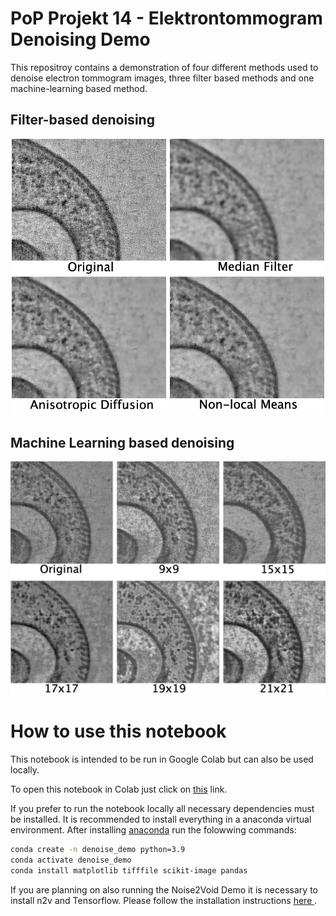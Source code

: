 # PoP Projekt 14 - Elektrontommogram Denoising Demo

This repositroy contains a demonstration of four different methods used to denoise electron tommogram images, three filter based methods and one machine-learning based method.

## Filter-based denoising

<p align="center">
  <img src="./sources/pop_denoise_demo_filter_comp.jpg" width="500" title="Comparrison of filter based denoising results">
</p>


## Machine Learning based denoising

<p align="center">
  <img src="./sources/pop_denoise_demo_structN2V_comp.jpg" width="650" title="Comparrison of ML based denoising results">
</p>

# How to use this notebook

This notebook is intended to be run in Google Colab but can also be used locally.

To open this notebook in Colab just click on <a href="https://colab.research.google.com/github/lucasfortune/PoP_Denoise_demo/blob/main/PoP_Denoise_demo.ipynb">this</a> link. 


If you prefer to run the notebook locally all necessary dependencies must be installed. It is recommended to install everything in a anaconda virtual environment. After installing <a href="https://docs.anaconda.com/free/anaconda/install/index.html">anaconda</a> run the folowwing commands:

```bash
conda create -n denoise_demo python=3.9
conda activate denoise_demo
conda install matplotlib tifffile scikit-image pandas
```

If you are planning on also running the Noise2Void Demo it is necessary to install n2v and Tensorflow. Please follow the installation instructions <a href="https://pypi.org/project/n2v/"> here </a>.



[def]: /Users/lucasfortune/Documents/arbeit/phd/code/denoise_demo/PoP_Denoise_demo/sources/pop_denoise_demo_filter_comp.jpg